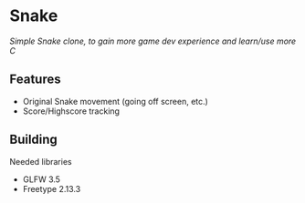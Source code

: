 # Snake

*Simple Snake clone, to gain more game dev experience and learn/use more C*

## Features
- Original Snake movement (going off screen, etc.)
- Score/Highscore tracking

## Building
Needed libraries
- GLFW 3.5
- Freetype 2.13.3

